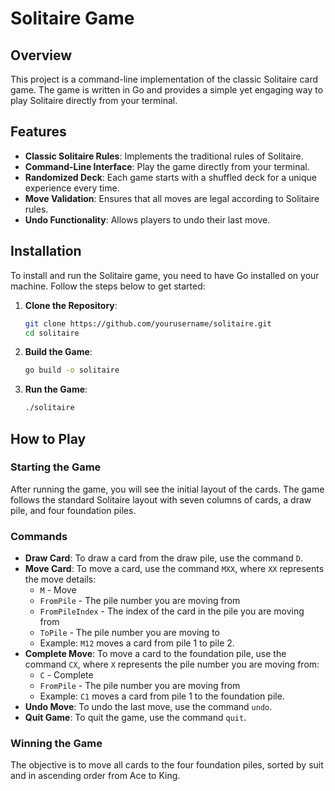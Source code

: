 # Solitaire Game

## Overview

This project is a command-line implementation of the classic Solitaire card game. The game is written in Go and provides a simple yet engaging way to play Solitaire directly from your terminal.

## Features

- **Classic Solitaire Rules**: Implements the traditional rules of Solitaire.
- **Command-Line Interface**: Play the game directly from your terminal.
- **Randomized Deck**: Each game starts with a shuffled deck for a unique experience every time.
- **Move Validation**: Ensures that all moves are legal according to Solitaire rules.
- **Undo Functionality**: Allows players to undo their last move.

## Installation

To install and run the Solitaire game, you need to have Go installed on your machine. Follow the steps below to get started:

1. **Clone the Repository**:
    ```sh
    git clone https://github.com/yourusername/solitaire.git
    cd solitaire
    ```

2. **Build the Game**:
    ```sh
    go build -o solitaire
    ```

3. **Run the Game**:
    ```sh
    ./solitaire
    ```

## How to Play

### Starting the Game

After running the game, you will see the initial layout of the cards. The game follows the standard Solitaire layout with seven columns of cards, a draw pile, and four foundation piles.

### Commands

- **Draw Card**: To draw a card from the draw pile, use the command `D`.
- **Move Card**: To move a card, use the command `MXX`, where `XX` represents the move details:
  - `M` - Move
  - `FromPile` - The pile number you are moving from
  - `FromPileIndex` - The index of the card in the pile you are moving from
  - `ToPile` - The pile number you are moving to
  - Example: `M12` moves a card from pile 1 to pile 2.
- **Complete Move**: To move a card to the foundation pile, use the command `CX`, where `X` represents the pile number you are moving from:
  - `C` - Complete
  - `FromPile` - The pile number you are moving from
  - Example: `C1` moves a card from pile 1 to the foundation pile.
- **Undo Move**: To undo the last move, use the command `undo`.
- **Quit Game**: To quit the game, use the command `quit`.

### Winning the Game

The objective is to move all cards to the four foundation piles, sorted by suit and in ascending order from Ace to King.

